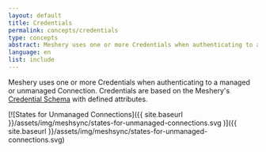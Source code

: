 ```yaml
---
layout: default
title: Credentials
permalink: concepts/credentials
type: concepts
abstract: Meshery uses one or more Credentials when authenticating to a managed or unmanaged Connection.
language: en
list: include
---
```

Meshery uses one or more Credentials when authenticating to a managed or unmanaged Connection. Credentials are based on the Meshery's [Credential Schema](https://github.com/meshery/schemas/blob/master/openapi/schemas/credentials.yml) with defined attributes.

[![States for Unmanaged Connections]({{ site.baseurl }}/assets/img/meshsync/states-for-unmanaged-connections.svg
)]({{ site.baseurl }}/assets/img/meshsync/states-for-unmanaged-connections.svg)